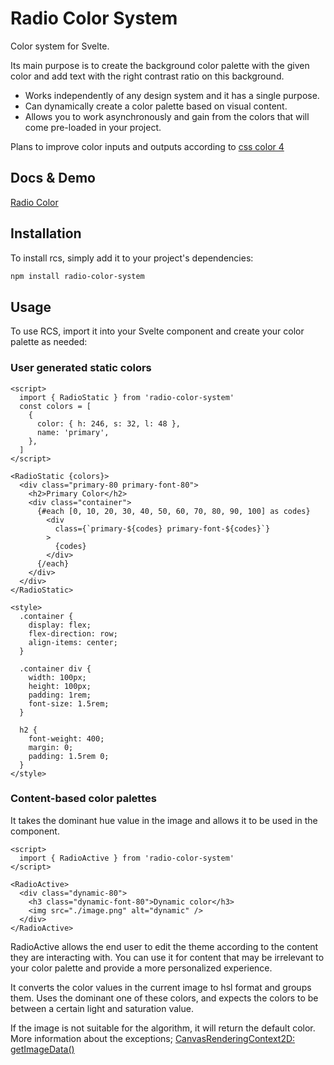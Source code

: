 # Radio Color System

Color system for Svelte.

Its main purpose is to create the background color palette with the given color and add text with the right contrast ratio on this background.

* Works independently of any design system and it has a single purpose.
* Can dynamically create a color palette based on visual content.
* Allows you to work asynchronously and gain from the colors that will come pre-loaded in your project.

Plans to improve color inputs and outputs according to [css color 4](https://www.w3.org/TR/css-color-4/)

## Docs & Demo
[Radio Color](https://radio-color-system.vercel.app/)
## Installation

To install rcs, simply add it to your project's dependencies:

```bash
npm install radio-color-system
```

## Usage

To use RCS, import it into your Svelte component and create your color palette as needed:

### User generated static colors

```svelte
<script>
  import { RadioStatic } from 'radio-color-system'
  const colors = [
    {
      color: { h: 246, s: 32, l: 48 },
      name: 'primary',
    },
  ]
</script>

<RadioStatic {colors}>
  <div class="primary-80 primary-font-80">
    <h2>Primary Color</h2>
    <div class="container">
      {#each [0, 10, 20, 30, 40, 50, 60, 70, 80, 90, 100] as codes}
        <div
          class={`primary-${codes} primary-font-${codes}`}
        >
          {codes}
        </div>
      {/each}
    </div>
  </div>
</RadioStatic>

<style>
  .container {
    display: flex;
    flex-direction: row;
    align-items: center;
  }

  .container div {
    width: 100px;
    height: 100px;
    padding: 1rem;
    font-size: 1.5rem;
  }

  h2 {
    font-weight: 400;
    margin: 0;
    padding: 1.5rem 0;
  }
</style>
```

### Content-based color palettes

It takes the dominant hue value in the image and allows it to be used in the component.

```svelte
<script>
  import { RadioActive } from 'radio-color-system'
</script>

<RadioActive>
  <div class="dynamic-80">
    <h3 class="dynamic-font-80">Dynamic color</h3>
    <img src="./image.png" alt="dynamic" />
  </div>
</RadioActive>

```

RadioActive allows the end user to edit the theme according to the content they are interacting with. You can use it for content that may be irrelevant to your color palette and provide a more personalized experience.

It converts the color values in the current image to hsl format and groups them. Uses the dominant one of these colors, and expects the colors to be between a certain light and saturation value.

If the image is not suitable for the algorithm, it will return the default color. More information about the exceptions; [CanvasRenderingContext2D: getImageData()](https://developer.mozilla.org/en-US/docs/Web/API/CanvasRenderingContext2D/getImageData#exceptions)
